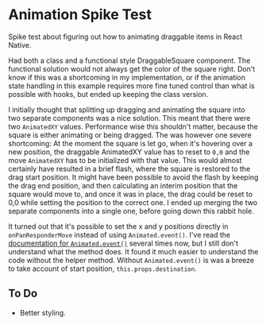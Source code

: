 # Animation Spike Test

Spike test about figuring out how to animating draggable items in React Native.

Had both a class and a functional style DraggableSquare component. The functional solution would not always get the color of the square right. Don't know if this was a shortcoming in my implementation, or if the animation state handling in this example requires more fine tuned control than what is possible with hooks, but ended up keeping the class version.

I initially thought that splitting up dragging and animating the square into two separate components was a nice solution. This meant that there were two `AnimatedXY` values. Performance wise this shouldn't matter, because the square is either animating or being dragged. The was however one severe shortcoming: At the moment the square is let go, when it's hovering over a new position, the draggable AnimatedXY value has to reset to `0,0` and the move `AnimatedXY` has to be initialized with that value. This would almost certainly have resulted in a brief flash, where the square is restored to the drag start position. It might have been possible to avoid the flash by keeping the drag end position, and then calculating an interim position that the square would move to, and once it was in place, the drag could be reset to 0,0 while setting the position to the correct one. I ended up merging the two separate components into a single one, before going down this rabbit hole.

It turned out that it's possible to set the x and y positions directly in `onPanResponderMove` instead of using `Animated.event()`. I've read the [documentation for `Animated.event()`](https://facebook.github.io/react-native/docs/animated.html#event) several times now, but I still don't understand what the method does. It found it much easier to understand the code without the helper method. Without `Animated.event()` is was a breeze to take account of start position, `this.props.destination`.

## To Do

- Better styling.
